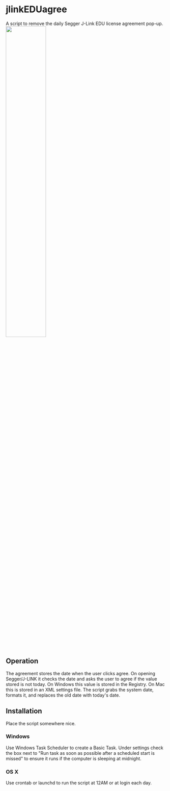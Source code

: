 # jlinkEDUagree
A script to remove the daily Segger J-Link EDU license agreement pop-up.
<img src="https://i.postimg.cc/GhRYMb8h/jlink.jpg)](https://postimg.cc/rzhKsXNv" width="50%">

## Operation
The agreement stores the date when the user clicks agree. On opening Segger/J-LINK it checks the date and asks the user to agree if the value stored is not today.
On Windows this value is stored in the Registry. On Mac this is stored in an XML settings file.
The script grabs the system date, formats it, and replaces the old date with today's date.

## Installation
Place the script somewhere nice.
### Windows
Use Windows Task Scheduler to create a Basic Task.
Under settings check the box next to "Run task as soon as possible after a scheduled start is missed" to ensure it runs if the computer is sleeping at midnight.

### OS X
Use crontab or launchd to run the script at 12AM or at login each day.
```0 0 * * * ~/jlinkEDUagreeOSX.sh >/dev/null 2>&1
```
